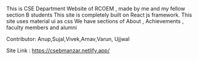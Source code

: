 This is CSE Department Website of RCOEM , made by me and my fellow section B students
This site is completely built on React js framework.
This site uses material ui as css
We have sections of About , Achievements , faculty members and alumni

Contributor: Anup,Sujal,Vivek,Arnav,Varun, Ujjwal

Site Link : https://csebmanzar.netlify.app/
